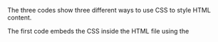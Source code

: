 The three codes show three different ways to use CSS to style HTML content.

The first code embeds the CSS inside the HTML file using the <style> tag inside the <head> tag. CSS is then applied to all elements that match the rules defined within the style declarations.

The second code instead uses an external CSS file, called "main.css", which is imported into the HTML file using the <link> tag inside the <head> tag. The CSS file contains styling rules that are applied to corresponding elements within the HTML file.

The third code instead uses the style property directly on the HTML elements, without using external or internal CSS. The style property defines the style rules for each element in a specific way, but it can become difficult to manage in case of complex HTML pages with many style rules.

In summary, the use of external CSS allows you to separate the structure and HTML content from the visual presentation, improving the readability and maintainability of the code. Using the style property is best suited for quick style changes or for specific customizations of a single HTML element.